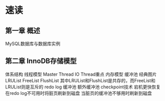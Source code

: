 # 速读
## 第一章 概述
MySQL数据库与数据库实例
## 第二章 InnoDB存储模型
体系结构 
线程模型
Master Thread IO Thread重点
内存模型
缓冲池 经典图片
LRUList  FreeList FlushList
其中LRUList和FlushList是共存的，而FreeList和LRUList则是互斥的
redo log 缓冲池
额外缓冲池
checkpoint技术
宕机更快恢复
在redo log不可用时将脏页刷新到磁盘
当脏页的缓冲池不够用时刷新到磁盘
